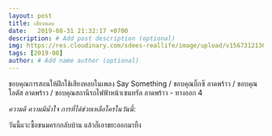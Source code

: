 ```yaml
---
layout: post
title: เสียงหลบ
date:   2019-08-31 21:32:17 +0700
description: # Add post description (optional)
img: https://res.cloudinary.com/sdees-reallife/image/upload/v1567312136/IMG_20190901_112444.jpg # Add image post (optional)
tags: [2019-08]
author: # Add name author (optional)
---
```

ขอบคุณการสอนให้ฝึกใช้เสียงหลบในเพลง Say Something / ขอบคุณบิ๊กซี ลาดพร้าว / ขอบคุณโลตัส ลาดพร้าว / ขอบคุณสถานีรถไฟฟ้าหน้าเซนทรัล ลาดพร้าว - ทางออก 4

<i class="fa fa-child" style="color:plum"></i>

*ความดี ความมีน้ำใจ การที่ได้ช่วยเหลือใครในวันนี้*:

วันนี้แวะซื้อขนมครกกลับบ้าน แล้วก็เอาขยะออกมาทิ้ง
